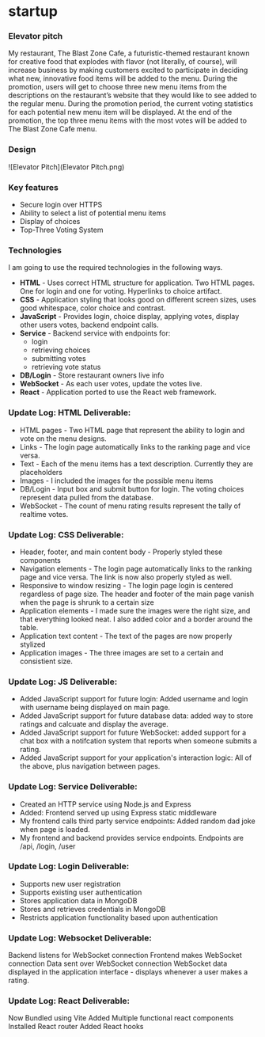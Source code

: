 # startup


### Elevator pitch

My restaurant, The Blast Zone Cafe, a futuristic-themed restaurant known for creative food that explodes with flavor (not literally, of course), will increase business by making customers excited to participate in deciding what new, innovative food items will be added to the menu. During the promotion, users will get to choose three new menu items from the descriptions on the restaurant’s website that they would like to see added to the regular menu. During the promotion period, the current voting statistics for each potential new menu item will be displayed. At the end of the promotion, the top three menu items with the most votes will be added to The Blast Zone Cafe menu.

### Design

![Elevator Pitch](Elevator Pitch.png)


### Key features

- Secure login over HTTPS
- Ability to select a list of potential menu items
- Display of choices
- Top-Three Voting System


### Technologies

I am going to use the required technologies in the following ways.

- **HTML** - Uses correct HTML structure for application. Two HTML pages. One for login and one for voting. Hyperlinks to choice artifact.
- **CSS** - Application styling that looks good on different screen sizes, uses good whitespace, color choice and contrast.
- **JavaScript** - Provides login, choice display, applying votes, display other users votes, backend endpoint calls.
- **Service** - Backend service with endpoints for:
  - login
  - retrieving choices
  - submitting votes
  - retrieving vote status
- **DB/Login** - Store restaurant owners live info
- **WebSocket** - As each user votes, update the votes live.
- **React** - Application ported to use the React web framework.


### Update Log: HTML Deliverable:

- HTML pages - Two HTML page that represent the ability to login and vote on the menu designs.
- Links - The login page automatically links to the ranking page and vice versa.
- Text - Each of the menu items has a text description. Currently they are placeholders
- Images - I included the images for the possible menu items
- DB/Login - Input box and submit button for login. The voting choices represent data pulled from the database.
- WebSocket - The count of menu rating results represent the tally of realtime votes.

### Update Log: CSS Deliverable:

- Header, footer, and main content body - Properly styled these components
- Navigation elements - The login page automatically links to the ranking page and vice versa. The link is now also properly styled as well.
- Responsive to window resizing - The login page login is centered regardless of page size. The header and footer of the main page vanish when the page is shrunk to a certain size
- Application elements - I made sure the images were the right size, and that everything looked neat. I also added color and a border around the table.
- Application text content - The text of the pages are now properly stylized
- Application images - The three images are set to a certain and consistient size.

### Update Log: JS Deliverable:

- Added JavaScript support for future login: Added username and login with username being displayed on main page.
- Added JavaScript support for future database data: added way to store ratings and calcuate and display the average.
- Added JavaScript support for future WebSocket: added support for a chat box with a notifcation system that reports when someone submits a rating.
- Added JavaScript support for your application's interaction logic: All of the above, plus navigation between pages.

### Update Log: Service Deliverable:

- Created an HTTP service using Node.js and Express
- Added: Frontend served up using Express static middleware
- My frontend calls third party service endpoints: Added random dad joke when page is loaded.
- My frontend and backend provides service endpoints. Endpoints are /api, /login, /user

### Update Log: Login Deliverable:

- Supports new user registration
- Supports existing user authentication
- Stores application data in MongoDB
- Stores and retrieves credentials in MongoDB
- Restricts application functionality based upon authentication

### Update Log: Websocket Deliverable:

Backend listens for WebSocket connection
Frontend makes WebSocket connection
Data sent over WebSocket connection
WebSocket data displayed in the application interface - displays whenever a user makes a rating.

### Update Log: React Deliverable:

Now Bundled using Vite
Added Multiple functional react components
Installed React router
Added React hooks
